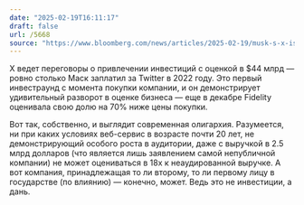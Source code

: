 ```yaml
---
date: "2025-02-19T16:11:17"
draft: false
url: /5668
source: "https://www.bloomberg.com/news/articles/2025-02-19/musk-s-x-is-in-talks-to-raise-money-at-a-44-billion-valuation"
---
```


X ведет переговоры о привлечении инвестиций с оценкой в $44 млрд — ровно столько Маск заплатил за Twitter в 2022 году. Это первый инвестраунд с момента покупки компании, и он демонстрирует удивительный разворот в оценке бизнеса — еще в декабре Fidelity оценивала свою долю на 70% ниже цены покупки.

Вот так, собственно, и выглядит современная олигархия. Разумеется, ни при каких условиях веб-сервис в возрасте почти 20 лет, не демонстрирующий особого роста в аудитории, даже с выручкой в 2.5 млрд долларов (что является лишь заявлением самой непубличной компании) не может оцениваться в 18х к неаудированной выручке. А вот компания, принадлежащая то ли второму, то ли первому лицу в государстве (по влиянию) — конечно, может. Ведь это не инвестиции, а дань.